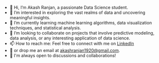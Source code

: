 - 👋 Hi, I’m Akash Ranjan, a passionate Data Science student.
- 👀 I’m interested in exploring the vast realms of data and uncovering meaningful insights.
- 🌱 I’m currently learning machine learning algorithms, data visualization techniques, and statistical analysis.
- 💞️ I’m looking to collaborate on projects that involve predictive modeling, data analysis, or any interesting application of data science.
- 📫 How to reach me: Feel free to connect with me on [LinkedIn](www.linkedin.com/in/akash-ranjan23)
- 📧 or drop me an email at akashranjan1920@gmail.com.
- 🤝 I'm always open to discussions and collaborations!
